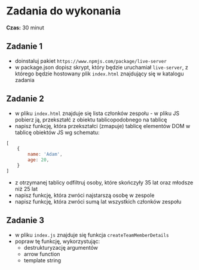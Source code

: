 # Zadania do wykonania

**Czas:** 30 minut


## Zadanie 1

- doinstaluj pakiet `https://www.npmjs.com/package/live-server` 
- w package.json dopisz skrypt, który będzie uruchamiał `live-server`, z którego będzie hostowany plik `index.html` znajdujący się w katalogu zadania


## Zadanie 2

- w pliku `index.html` znajduje się lista członków zespołu - w pliku JS pobierz ją, przekształć z obiektu tablicopodobnego na tablicę
- napisz funkcję, która przekształci (zmapuje) tablicę elementów DOM w tablicę obiektów JS wg schematu:

```js
[
    {
        name: 'Adam',
        age: 20,
    }
]
```

- z otrzymanej tablicy odfiltruj osoby, które skończyły 35 lat oraz młodsze niż 25 lat
- napisz funkcję, która zwróci najstarszą osobę w zespole
- napisz funkcję, która zwróci sumą lat wszystkich członków zespołu

## Zadanie 3

- w pliku `index.js` znajduje się funkcja `createTeamMemberDetails`
- popraw tę funkcję, wykorzystując:
    - destrukturyzację argumentów
    - arrow function
    - template string
    
